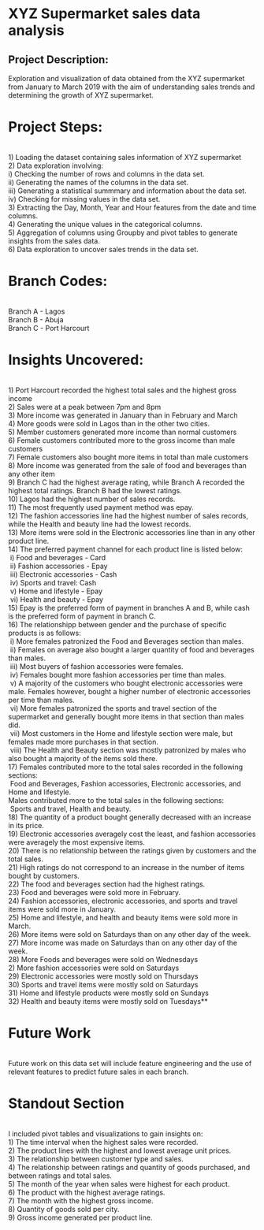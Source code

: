 # XYZ Supermarket sales data analysis

## Project Description:
Exploration and visualization of data obtained from the XYZ supermarket from January to March 2019 with the aim of understanding sales trends and determining the growth of XYZ supermarket.

# Project Steps:
<br>1) Loading the dataset containing sales information of XYZ supermarket
<br>2) Data exploration involving:
    <br> i) Checking the number of rows and columns in the data set.
    <br> ii) Generating the names of the columns in the data set.
    <br> iii) Generating a statistical summmary and information about the data set.
    <br> iv) Checking for missing values in the data set.
<br>3) Extracting the Day, Month, Year and Hour features from the date and time columns.
<br>4) Generating the unique values in the categorical columns.
<br>5) Aggregation of columns using Groupby and pivot tables to generate insights from the sales data.
<br>6) Data exploration to uncover sales trends in the data set.

# Branch Codes:
<br> Branch A - Lagos
<br> Branch B - Abuja
<br> Branch C - Port Harcourt
# Insights Uncovered:
<br> 1) Port Harcourt recorded the highest total sales and the highest gross income
<br> 2) Sales were at a peak between 7pm and 8pm
<br> 3) More income was generated in January than in February and March
<br> 4) More goods were sold in Lagos than in the other two cities. 
<br> 5) Member customers generated more income than normal customers
<br> 6) Female customers contributed more to the gross income than male customers
<br> 7) Female customers also bought more items in total than male customers
<br> 8) More income was generated from the sale of food and beverages than any other item
<br> 9) Branch C had the highest average rating, while Branch A recorded the highest total ratings. Branch B had the lowest ratings.
<br>10) Lagos had the highest number of sales records.
<br>11) The most frequently used payment method was epay.
<br>12) The fashion accessories line had the highest number of sales records, while the Health and beauty line had the lowest records.
<br>13) More items were sold in the Electronic accessories line than in any other product line.
<br>14) The preferred payment channel for each product line is listed below:
    <br>&nbsp;i) Food and beverages - Card
    <br>&nbsp;ii) Fashion accessories - Epay
    <br>&nbsp;iii) Electronic accessories - Cash
    <br>&nbsp;iv) Sports and travel: Cash
    <br>&nbsp;v) Home and lifestyle - Epay
    <br>&nbsp;vi) Health and beauty - Epay
 <br>15) Epay is the preferred form of payment in branches A and B, while cash is the preferred form of payment in branch C.
 <br>16) The relationshipp between gender and the purchase of specific products is as follows:
       <br>&nbsp;i) More females patronized the Food and Beverages section than males.
      <br>&nbsp;ii) Females on average also bought a larger quantity of food and beverages than males.
      <br>&nbsp;iii) Most buyers of fashion accessories were females.
      <br>&nbsp;iv) Females bought more fashion accessories per time than males.
      <br>&nbsp;v) A majority of the customers who bought electronic accessories were male. 
             Females however, bought a higher number of electronic accessories per time than males.
      <br>&nbsp;vi) More females patronized the sports and travel section of the supermarket and generally bought more items in that section than males did.
      <br>&nbsp;vii) Most customers in the Home and lifestyle section were male, but females made more purchases in that section.
      <br>&nbsp;viii) The Health and Beauty section was mostly patronized by males who also bought a majority of the items sold there.
  <br>17) Females contributed more to the total sales recorded in the following sections:
        <br>&nbsp;Food and Beverages, Fashion accessories, Electronic accessories, and Home and lifestyle.
      <br>Males contributed more to the total sales in the following sections:
        <br>&nbsp;Sports and travel, Health and beauty.
   <br>18) The quantity of a product bought generally decreased with an increase in its price.
   <br>19) Electronic accessories averagely cost the least, and fashion accessories were averagely the most expensive items.
   <br>20) There is no relationship between the ratings given by customers and the total sales.
   <br>21) High ratings do not correspond to an increase in the number of items bought by customers.
   <br>22) The food and beverages section had the highest ratings.
   <br>23) Food and beverages were sold more in February.
   <br>24) Fashion accessories, electronic accessories, and sports and travel items were sold more in January.
   <br>25) Home and lifestyle, and health and beauty items were sold more in March.
   <br>26) More items were sold on Saturdays than on any other day of the week.
   <br>27) More income was made on Saturdays than on any other day of the week.
   <br>28) More Foods and beverages were sold on Wednesdays<br>2) More fashion accessories were sold on Saturdays
   <br>29) Electronic accessories were mostly sold on Thursdays
   <br>30) Sports and travel items were mostly sold on Saturdays
   <br>31) Home and lifestyle products were mostly sold on Sundays
   <br>32) Health and beauty items were mostly sold on Tuesdays**

# Future Work
<br>Future work on this data set will include feature engineering and the use of relevant features to predict future sales in each branch.

# Standout Section
<br>I included pivot tables and visualizations to gain insights on:
<br> 1) The time interval when the highest sales were recorded.
<br>2) The product lines with the highest and lowest average unit prices.
<br>3) The relationship between customer type and sales.
<br>4) The relationship between ratings and quantity of goods purchased, and between ratings and total sales.
<br>5) The month of the year when sales were highest for each product.
<br>6) The product with the highest average ratings.
<br>7) The month with the highest gross income.
<br>8) Quantity of goods sold per city.
<br>9) Gross income generated per product line.
